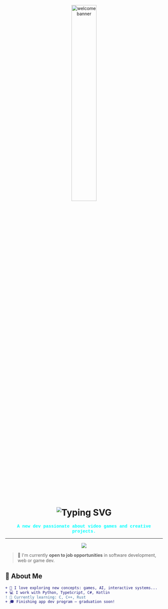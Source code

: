 <p align="center">
  <img src="https://i.pinimg.com/originals/26/67/e0/2667e0f188eafba8fc3a082d52137607.gif" width="40%" alt="welcome banner" />
</p>

<h1 align="center">
  <img src="https://readme-typing-svg.demolab.com?font=Press+Start+2P&size=22&pause=1000&color=00F7FF&center=true&vCenter=true&width=435&lines=Yo%2C+I'm+Adafang+!;Dev+%E2%9C%94+Retro+%E2%9C%94+Game+%E2%9C%94+Code+Lover" alt="Typing SVG" />
</h1>

<p align="center">
  <b><span style="color:#00ffff;font-family:'Courier New',monospace;">
    A new dev passionate about video games and creative projects.
  </span></b>
</p>

---

<p align="center">
  <img src="https://img.shields.io/badge/Open%20To%20Work-Canada%20%7C%20Remote-%23ff00ff?style=for-the-badge&logo=retroarch&logoColor=white" />
</p>

> 🎯 I'm currently **open to job opportunities** in software development, web or game dev.  

## 👾 About Me

```diff
+ 🧠 I love exploring new concepts: games, AI, interactive systems...
+ 💻 I work with Python, TypeScript, C#, Kotlin
! 🔧 Currently learning: C, C++, Rust
+ 🎓 Finishing app dev program — graduation soon!

